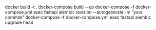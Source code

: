 docker build -t <name> .
docker-compose build --up
docker-compose -f docker-compose.yml exec fastapi alembic revision --autogenerate -m "your commits"
docker-compose -f docker-compose.yml exec fastapi alembic upgrade head
